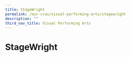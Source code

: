 ```yaml
---
title: StageWright
permalink: /our-ccas/visual-performing-arts/stagewright
description: ""
third_nav_title: Visual Performing Arts
---
```

# **StageWright**